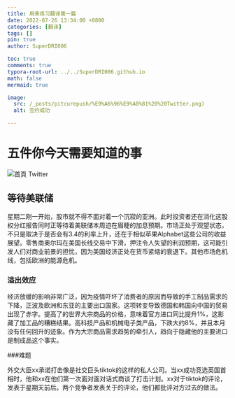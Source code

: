 ```yaml
---
title: 用来练习翻译第一篇
date: 2022-07-26 13:34:00 +0800
categories: [翻译]
tags: []
pin: true
author: SuperDRI006

toc: true
comments: true
typora-root-url: ../../SuperDRI006.github.io
math: false
mermaid: true

image:
  src: /_posts/pitcurepush/%E9%A6%96%E9%A0%81%20%20Twitter.png)
  alt: 签约成功

---
```


# 五件你今天需要知道的事




![首頁  Twitter](/../SuperDRI006.github.io/_posts/pitcurepush/%E9%A6%96%E9%A0%81%20%20Twitter.png)

## 等待美联储

星期二刚一开始，股市就不得不面对着一个沉寂的亚洲。此时投资者还在消化这股权分红报告同时正等待着美联储本周迫在眉睫的加息预期。市场正处于观望状态，不只是取决于是否会有3.4的利率上升，还在于相似苹果Alphabet这些公司的收益展望。零售商奥尔玛在美国长线交易中下滑，押注令人失望的利润预期，这可能引发人们对商业前景的担忧，因为美国经济正处在货币紧缩的衰退下。其他市场危机线，包括欧洲的能源危机。

### 溢出效应

经济放缓的影响非常广泛，因为疫情吓坏了消费者的原因而导致的手工制品需求的下降，正波及欧洲和东亚的主要出口国家。这项转变导致德国和韩国向中国的贸易出现了赤字。提高了的世界大宗商品的价格，意味着官方进口同比提升1%，这影藏了加工品的糟糕结果。高科技产品和机械电子类产品，下跌大约8%，并且本月没有任何回升的迹象。作为大宗商品需求趋势的牵引人，趋向于隐藏他的主要进口是制成品这个事实。

###难题

外交大臣xx承诺打击像是社交巨头tiktok的这样的私人公司。当xx成功竞选英国首相时，他和xx在他们第一次面对面对话式商谈了打击计划。xx对于tiktok的评论，发表于星期天前后。两个竞争者发表关于的评论，他们都批评对方过去的做法。